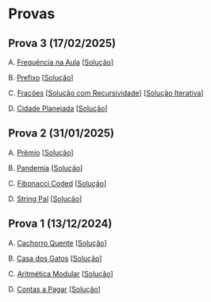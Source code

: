 # Provas

## Prova 3 (17/02/2025)

A. [Frequência na Aula](3A.pdf) [[Solução](frequencia.c)]

B. [Prefixo](3B.pdf) [[Solução](prefixo.c)]

C. [Frações](3C.pdf) [[Solução com Recursividade](fracoes_rec.c)] [[Solução Iterativa](fracoes.c)]

D. [Cidade Planejada](3D.pdf) [[Solução](cidade.c)]

## Prova 2 (31/01/2025)

A. [Prêmio](https://judge.beecrowd.com/en/custom-problems/view/5614) [[Solução](premio.c)]

B. [Pandemia](https://judge.beecrowd.com/en/custom-problems/view/5615) [[Solução](pandemia.c)]

C. [Fibonacci Coded](https://judge.beecrowd.com/en/custom-problems/view/5616) [[Solução](fibo_coded.c)]

D. [String Pal](https://judge.beecrowd.com/en/custom-problems/view/5617) [[Solução](string_pal.c)]

## Prova 1 (13/12/2024)

A. [Cachorro Quente](A.pdf) [[Solução](hotdog.c)]

B. [Casa dos Gatos](B.pdf) [[Solução](gatos.c)]

C. [Aritmética Modular](C.pdf) [[Solução](aritmod.c)]

D. [Contas a Pagar](D.pdf) [[Solução](contas.c)]
